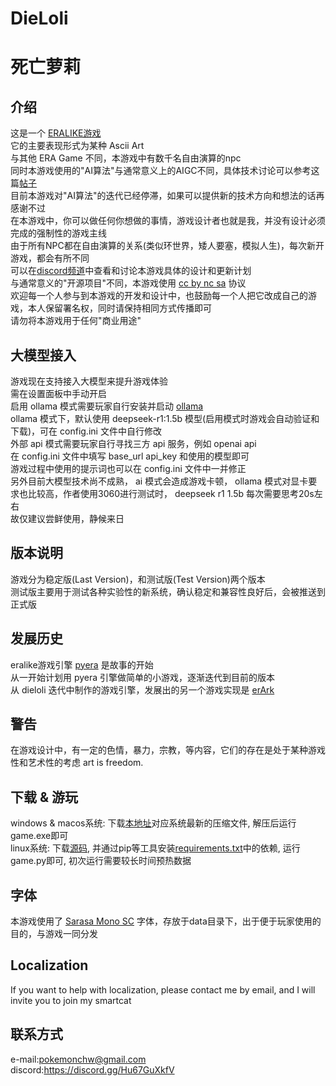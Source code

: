 DieLoli
====
死亡萝莉
====

介绍
----
这是一个 [ERALIKE游戏](http://www.emuera.net/) \
它的主要表现形式为某种 Ascii Art \
与其他 ERA Game 不同，本游戏中有数千名自由演算的npc \
同时本游戏使用的"AI算法"与通常意义上的AIGC不同，具体技术讨论可以参考这篇[帖子](https://v2ex.com/t/941790) \
目前本游戏对"AI算法"的迭代已经停滞，如果可以提供新的技术方向和想法的话再感谢不过 \
在本游戏中，你可以做任何你想做的事情，游戏设计者也就是我，并没有设计必须完成的强制性的游戏主线 \
由于所有NPC都在自由演算的关系(类似环世界，矮人要塞，模拟人生)，每次新开游戏，都会有所不同 \
可以在[discord频道](discord:https://discord.gg/Hu67GuXkfV)中查看和讨论本游戏具体的设计和更新计划 \
与通常意义的"开源项目"不同，本游戏使用 [cc by nc sa](http://creativecommons.org/licenses/by-nc-sa/2.0/) 协议 \
欢迎每一个人参与到本游戏的开发和设计中，也鼓励每一个人把它改成自己的游戏，本人保留署名权，同时请保持相同方式传播即可 \
请勿将本游戏用于任何"商业用途"

大模型接入
----
游戏现在支持接入大模型来提升游戏体验 \
需在设置面板中手动开启 \
启用 ollama 模式需要玩家自行安装并启动 [ollama](https://ollama.com/) \
ollama 模式下，默认使用 deepseek-r1:1.5b 模型(启用模式时游戏会自动验证和下载)，可在 config.ini 文件中自行修改 \
外部 api 模式需要玩家自行寻找三方 api 服务，例如 openai api \
在 config.ini 文件中填写 base_url api_key 和使用的模型即可 \
游戏过程中使用的提示词也可以在 config.ini 文件中一并修正 \
另外目前大模型技术尚不成熟， ai 模式会造成游戏卡顿， ollama 模式对显卡要求也比较高，作者使用3060进行测试时， deepseek r1 1.5b 每次需要思考20s左右 \
故仅建议尝鲜使用，静候来日

版本说明
----
游戏分为稳定版(Last Version)，和测试版(Test Version)两个版本 \
测试版主要用于测试各种实验性的新系统，确认稳定和兼容性良好后，会被推送到正式版

发展历史
----
eralike游戏引擎 [pyera](https://github.com/qsjl11/pyera) 是故事的开始 \
从一开始计划用 pyera 引擎做简单的小游戏，逐渐迭代到目前的版本 \
从 dieloli 迭代中制作的游戏引擎，发展出的另一个游戏实现是 [erArk](https://github.com/Godofcong-1/erArk)

警告
----
在游戏设计中，有一定的色情，暴力，宗教，等内容，它们的存在是处于某种游戏性和艺术性的考虑 art is freedom.

下载 & 游玩
----
windows & macos系统: 下载[本地址](https://github.com/pokemonchw/dieloli/releases)对应系统最新的压缩文件, 解压后运行game.exe即可 \
linux系统: 下载[源码](https://github.com/pokemonchw/dieloli/archive/refs/heads/master.zip), 并通过pip等工具安装[requirements.txt](https://github.com/pokemonchw/dieloli/blob/master/requirements.txt)中的依赖, 运行game.py即可, 初次运行需要较长时间预热数据

字体
----
本游戏使用了 [Sarasa Mono SC](https://github.com/be5invis/Sarasa-Gothic) 字体，存放于data目录下，出于便于玩家使用的目的，与游戏一同分发

Localization
----
If you want to help with localization, please contact me by email, and I will invite you to join my smartcat

联系方式
----
e-mail:pokemonchw@gmail.com \
discord:https://discord.gg/Hu67GuXkfV

